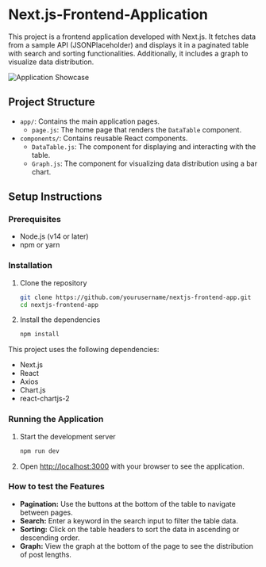 # Next.js-Frontend-Application
This project is a frontend application developed with Next.js. It fetches data from a sample API (JSONPlaceholder) and displays it in a paginated table with search and sorting functionalities. Additionally, it includes a graph to visualize data distribution.

![Application Showcase](https://github.com/reformedmaximus/Next.js-Frontend-Application/blob/620b613e4726cd9cea2ccac8ff4a725dab7f78e4/Next.js%20app%20showcase.gif?raw=true)

## Project Structure

- `app/`: Contains the main application pages.
  - `page.js`: The home page that renders the `DataTable` component.
- `components/`: Contains reusable React components.
  - `DataTable.js`: The component for displaying and interacting with the table.
  - `Graph.js`: The component for visualizing data distribution using a bar chart.

## Setup Instructions

### Prerequisites
- Node.js (v14 or later)
- npm or yarn

### Installation

1. Clone the repository
    ```bash
    git clone https://github.com/yourusername/nextjs-frontend-app.git
    cd nextjs-frontend-app
    ```

2. Install the dependencies
    ```bash
    npm install
    ```
This project uses the following dependencies:
- Next.js
- React
- Axios
- Chart.js
- react-chartjs-2
  

### Running the Application

1. Start the development server
    ```bash
    npm run dev
    ```

2. Open [http://localhost:3000](http://localhost:3000) with your browser to see the application.


### How to test the Features
- **Pagination:** Use the buttons at the bottom of the table to navigate between pages.
- **Search:** Enter a keyword in the search input to filter the table data.
- **Sorting:** Click on the table headers to sort the data in ascending or descending order.
- **Graph:** View the graph at the bottom of the page to see the distribution of post lengths.
